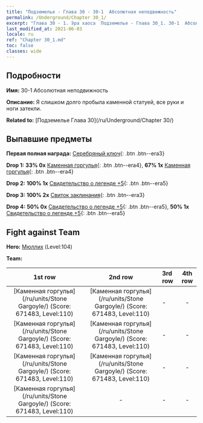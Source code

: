 ```yaml
---
title: "Подземелье - Глава 30 - 30-1  Абсолютная неподвижность"
permalink: /Underground/Chapter 30_1/
excerpt: "Глава 30 - 1. Эра хаоса  Подземелье - Глава 30_1. 30-1  Абсолютная неподвижность"
last_modified_at: 2021-06-03
locale: ru
ref: "Chapter 30_1.md"
toc: false
classes: wide
---
```


## Подробности

 **Имя:** 30-1  Абсолютная неподвижность

 **Описание:**       Я слишком долго пробыла каменной статуей, все руки и ноги затекли.

 **Related to:** [Подземелье Глава 30](/ru/Underground/Chapter 30/)

## Выпавшие предметы

 **Первая полная награда:** [Серебряный ключ](/ItemsRU/con_693/){: .btn .btn--era3}

 **Drop 1:** **33% 0x** [Каменная горгулья](/ItemsRU/unt_236/){: .btn .btn--era4}, **67% 1x** [Каменная горгулья](/ItemsRU/unt_236/){: .btn .btn--era4}

 **Drop 2:** **100% 1x** [Свидетельство о легенде +5](/ItemsRU/mat_102/){: .btn .btn--era5}

 **Drop 3:** **100% 2x** [Свиток заклинания](/ItemsRU/con_694/){: .btn .btn--era3}

 **Drop 4:** **50% 0x** [Свидетельство о легенде +5](/ItemsRU/mat_102/){: .btn .btn--era5}, **50% 1x** [Свидетельство о легенде +5](/ItemsRU/mat_102/){: .btn .btn--era5}


## Fight against Team
 **Hero:** [Мюллих](/ru/heroes/Mullich/) (Level:104)

 **Team:**


  | 1st row | 2nd row | 3rd row | 4th row |
  |:----:|:----:|:----|:----:|
  | [Каменная горгулья](/ru/units/Stone Gargoyle/) (Score: 671483, Level:110)  | [Каменная горгулья](/ru/units/Stone Gargoyle/) (Score: 671483, Level:110)  | - | - |
  | [Каменная горгулья](/ru/units/Stone Gargoyle/) (Score: 671483, Level:110)  | [Каменная горгулья](/ru/units/Stone Gargoyle/) (Score: 671483, Level:110)  | - | - |
  | [Каменная горгулья](/ru/units/Stone Gargoyle/) (Score: 671483, Level:110)  | [Каменная горгулья](/ru/units/Stone Gargoyle/) (Score: 671483, Level:110)  | - | - |
  | [Каменная горгулья](/ru/units/Stone Gargoyle/) (Score: 671483, Level:110)  | - | - | - |


